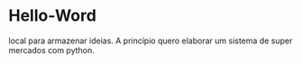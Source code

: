 # Hello-Word
local para armazenar ideias. A princípio quero elaborar um sistema de super mercados com python.

